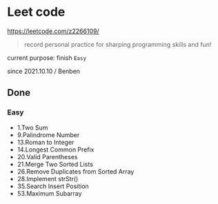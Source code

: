 # Leet code

https://leetcode.com/z2266109/

> record personal practice for sharping programming skills and fun!

current purpose: finish `Easy`

since 2021.10.10 / Benben

## Done

### Easy

- 1.Two Sum
- 9.Palindrome Number
- 13.Roman to Integer
- 14.Longest Common Prefix
- 20.Valid Parentheses
- 21.Merge Two Sorted Lists
- 26.Remove Duplicates from Sorted Array
- 28.Implement strStr()
- 35.Search Insert Position 
- 53.Maximum Subarray
